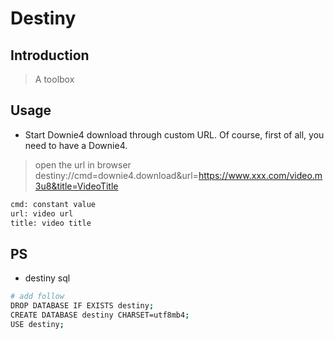 # Destiny
## Introduction
> A toolbox

## Usage
* Start Downie4 download through custom URL. Of course, first of all, you need to have a Downie4.
> open the url in browser
> destiny://cmd=downie4.download&url=https://www.xxx.com/video.m3u8&title=VideoTitle
```bash
cmd: constant value
url: video url
title: video title
```
## PS
* destiny sql
```bash
# add follow
DROP DATABASE IF EXISTS destiny;
CREATE DATABASE destiny CHARSET=utf8mb4;
USE destiny;
```
